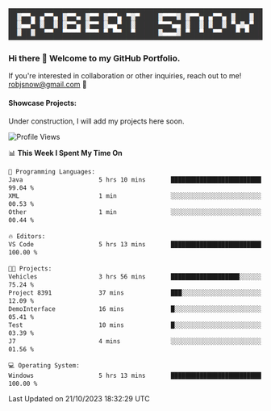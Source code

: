 <img alt="myname" src="assets/name.png" />

### Hi there 👋 Welcome to my GitHub Portfolio.
If you're interested in collaboration or other inquiries, reach out to me!  robjsnow@gmail.com  :briefcase:

#### Showcase Projects:

Under construction, I will add my projects here soon.

<!--START_SECTION:waka-->
![Profile Views](http://img.shields.io/badge/Profile%20Views-3-blue)

📊 **This Week I Spent My Time On** 

```text
💬 Programming Languages: 
Java                     5 hrs 10 mins       █████████████████████████   99.04 % 
XML                      1 min               ░░░░░░░░░░░░░░░░░░░░░░░░░   00.53 % 
Other                    1 min               ░░░░░░░░░░░░░░░░░░░░░░░░░   00.44 % 

🔥 Editors: 
VS Code                  5 hrs 13 mins       █████████████████████████   100.00 % 

🐱‍💻 Projects: 
Vehicles                 3 hrs 56 mins       ███████████████████░░░░░░   75.24 % 
Project 8391             37 mins             ███░░░░░░░░░░░░░░░░░░░░░░   12.09 % 
DemoInterface            16 mins             █░░░░░░░░░░░░░░░░░░░░░░░░   05.41 % 
Test                     10 mins             █░░░░░░░░░░░░░░░░░░░░░░░░   03.39 % 
J7                       4 mins              ░░░░░░░░░░░░░░░░░░░░░░░░░   01.56 % 

💻 Operating System: 
Windows                  5 hrs 13 mins       █████████████████████████   100.00 % 
```


 Last Updated on 21/10/2023 18:32:29 UTC
<!--END_SECTION:waka-->

<!--
**robjsnow/robjsnow** is a ✨ _special_ ✨ repository because its `README.md` (this file) appears on your GitHub profile.

Here are some ideas to get you started:

- 🔭 I’m currently working on ...
- 🌱 I’m currently learning ...
- 👯 I’m looking to collaborate on ...
- 🤔 I’m looking for help with ...
- 💬 Ask me about ...
- 📫 How to reach me: ...
- 😄 Pronouns: ...
- ⚡ Fun fact: ...
-->
